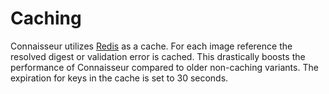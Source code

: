 # Caching

Connaisseur utilizes [Redis](https://github.com/redis/redis) as a cache.
For each image reference the resolved digest or validation error is cached.
This drastically boosts the performance of Connaisseur compared to older non-caching variants.
The expiration for keys in the cache is set to 30 seconds.
